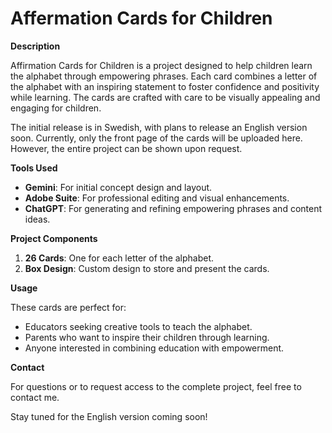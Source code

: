 # Affermation Cards for Children

**Description**

Affirmation Cards for Children is a project designed to help children learn the alphabet through empowering phrases. Each card combines a letter of the alphabet with an inspiring statement to foster confidence and positivity while learning. The cards are crafted with care to be visually appealing and engaging for children.

The initial release is in Swedish, with plans to release an English version soon. Currently, only the front page of the cards will be uploaded here. However, the entire project can be shown upon request.

**Tools Used**

- **Gemini**: For initial concept design and layout.
- **Adobe Suite**: For professional editing and visual enhancements.
- **ChatGPT**: For generating and refining empowering phrases and content ideas.

**Project Components**

1. **26 Cards**: One for each letter of the alphabet.
2. **Box Design**: Custom design to store and present the cards.

**Usage**

These cards are perfect for:
- Educators seeking creative tools to teach the alphabet.
- Parents who want to inspire their children through learning.
- Anyone interested in combining education with empowerment.

**Contact**

For questions or to request access to the complete project, feel free to contact me.

Stay tuned for the English version coming soon!

